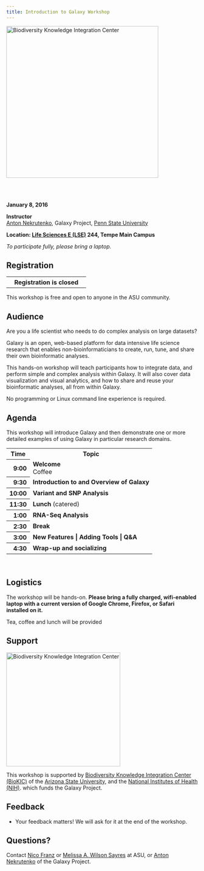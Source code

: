 ```yaml
---
title: Introduction to Galaxy Workshop
---
```

<div class='center'>
<a href='https://clas.asu.edu/biokic'><img src='/Images/Logos/ASUBioKIC_600.png' alt='Biodiversity Knowledge Integration Center' width="400" /></a>

<br /><br />



**January 8, 2016**

**Instructor** <br /> 
[Anton Nekrutenko](/src/anton/index.md), Galaxy Project, [Penn State University](http://www.psu.edu)<br />

**Location: [Life Sciences E (LSE)](https://maps.asu.edu/?id=120&mrkIid=62941) 244, Tempe Main Campus** <br />

*To participate fully, please bring a laptop.*
</div>

## Registration

<div class='right'>
<table>
  <tr>
    <th> <strong> &nbsp;&nbsp; Registration is closed </strong> &nbsp;&nbsp; </th>
  </tr>
</table>

</div>

This workshop is free and open to anyone in the ASU community.

 
## Audience

Are you a life scientist who needs to do complex analysis on large datasets?

Galaxy is an open, web-based platform for data intensive life science research that enables non-bioinformaticians to create, run, tune, and share their own bioinformatic analyses.

This hands-on workshop will teach participants how to integrate data, and perform simple and complex analysis within Galaxy.  It will also cover data visualization and visual analytics, and how to share and reuse your bioinformatic analyses, all from within Galaxy.

No programming or Linux command line experience is required.

## Agenda

This workshop will introduce Galaxy and then demonstrate one or more detailed examples of using Galaxy in particular research domains.

<table>
  <tr class="th" >
    <th> Time </th>
    <th> Topic </th>
  </tr>
  <tr>
    <th style=" text-align: right;"> 9:00 </th>
    <td> <strong>Welcome</strong><div class='indent'>Coffee</div> </td>
  </tr>
  <tr>
    <th style=" text-align: right;"> 9:30 </th>
    <td> <strong>Introduction to and Overview of Galaxy</strong> </td>
  </tr>
  <tr>
    <th style=" text-align: right;"> 10:00 </th>
    <td> <strong>Variant and SNP Analysis</strong> </td>
  </tr>
  <tr>
    <th style=" text-align: right;"> 11:30 </th>
    <td> <strong>Lunch</strong> (catered) </td>
  </tr>
  <tr>
    <th style=" text-align: right;"> 1:00 </th>
    <td> <strong>RNA-Seq Analysis</strong> </td>
  </tr>
  <tr>
    <th style=" text-align: right;"> 2:30 </th>
    <td> <strong>Break</strong> </td>
  </tr>
  <tr>
    <th style=" text-align: right;"> 3:00 </th>
    <td> <strong>New Features | Adding Tools | Q&A</strong> </td>
  </tr>
  <tr>
    <th style=" text-align: right;"> 4:30 </th>
    <td> <strong>Wrap-up and socializing</strong> </td>
  </tr>
</table>


<br />

## Logistics

The workshop will be hands-on.  **Please bring a fully charged, wifi-enabled laptop with a current version of Google Chrome, Firefox, or Safari installed on it.**

Tea, coffee and lunch will be provided

## Support

<div class='right center'>
<a href='https://clas.asu.edu/biokic'><img src='/Images/Logos/ASUBioKIC_600.png' alt='Biodiversity Knowledge Integration Center' width="300" /></a>
</div>

This workshop is supported by [Biodiversity Knowledge Integration Center (BioKIC)](https://clas.asu.edu/biokic) of the [Arizona State University](http://asu.edu), and the [National Institutes of Health (NIH)](http://www.nih.gov). which funds the Galaxy Project.

## Feedback

* Your feedback matters!  We will ask for it at the end of the workshop.

## Questions?

Contact [Nico Franz](https://sols.asu.edu/people/nico-franz) or [Melissa A. Wilson Sayres](https://sols.asu.edu/people/melissa-wilson-sayres) at ASU, or [Anton Nekrutenko](/src/anton/index.md) of the Galaxy Project.
